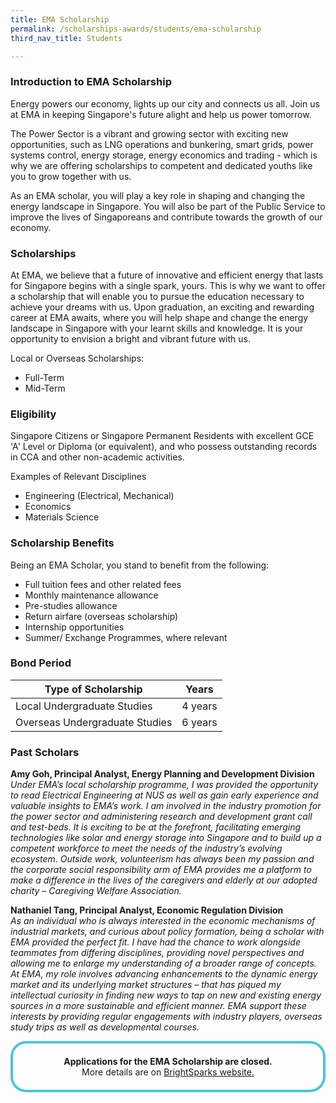 ```yaml
---
title: EMA Scholarship
permalink: /scholarships-awards/students/ema-scholarship
third_nav_title: Students

---
```

### Introduction to EMA Scholarship

Energy powers our economy, lights up our city and connects us all. Join us at EMA in keeping Singapore's future alight and help us power tomorrow.

The Power Sector is a vibrant and growing sector with exciting new opportunities, such as LNG operations and bunkering, smart grids, power systems control, energy storage, energy economics and trading - which is why we are offering scholarships to competent and dedicated youths like you to grow together with us.

As an EMA scholar, you will play a key role in shaping and changing the energy landscape in Singapore. You will also be part of the Public Service to improve the lives of Singaporeans and contribute towards the growth of our economy.

### Scholarships
At EMA, we believe that a future of innovative and efficient energy that lasts for Singapore begins with a single spark, yours. This is why we want to offer a scholarship that will enable you to pursue the education necessary to achieve your dreams with us. Upon graduation, an exciting and rewarding career at EMA awaits, where you will help shape and change the energy landscape in Singapore with your learnt skills and knowledge. It is your opportunity to envision a bright and vibrant future with us.

Local or Overseas Scholarships:
* Full-Term
* Mid-Term

### Eligibility
Singapore Citizens or Singapore Permanent Residents with excellent GCE 'A' Level or Diploma (or equivalent), and who possess outstanding records in CCA and other non-academic activities.

Examples of Relevant Disciplines
* Engineering (Electrical, Mechanical)
* Economics
* Materials Science

### Scholarship Benefits
Being an EMA Scholar, you stand to benefit from the following:
* Full tuition fees and other related fees
* Monthly maintenance allowance
* Pre-studies allowance
* Return airfare (overseas scholarship)
* Internship opportunities
* Summer/ Exchange Programmes, where relevant

### Bond Period
|Type of Scholarship|Years|
-------------------|-----|
Local Undergraduate Studies|4 years|
Overseas Undergraduate Studies| 6 years|

### Past Scholars
**Amy Goh, Principal Analyst, Energy Planning and Development Division** <br/>
_Under EMA’s local scholarship programme, I was provided the opportunity to read Electrical Engineering at NUS as well as gain early experience and valuable insights to EMA’s work. I am involved in the industry promotion for the power sector and administering research and development grant call and test-beds. It is exciting to be at the forefront, facilitating emerging technologies like solar and energy storage into Singapore and to build up a competent workforce to meet the needs of the industry’s evolving ecosystem. Outside work, volunteerism has always been my passion and the corporate social responsibility arm of EMA provides me a platform to make a difference in the lives of the caregivers and elderly at our adopted charity – Caregiving Welfare Association._

**Nathaniel Tang, Principal Analyst, Economic Regulation Division** <br/>
_As an individual who is always interested in the economic mechanisms of industrial markets, and curious about policy formation, being a scholar with EMA provided the perfect fit. I have had the chance to work alongside teammates from differing disciplines, providing novel perspectives and allowing me to enlarge my understanding of a broader range of concepts. At EMA, my role involves advancing enhancements to the dynamic energy market and its underlying market structures – that has piqued my intellectual curiosity in finding new ways to tap on new and existing energy sources in a more sustainable and efficient manner. EMA support these interests by providing regular engagements with industry players, overseas study trips as well as developmental courses._

<div style="margin:auto; border: 4px solid; border-radius: 25px; padding: 20px 20px; border-color:#4EC4DD ">
    <div style="text-align: center;">
        <strong>
            Applications for the EMA Scholarship are closed. 
        <br>
        </strong>
            More details are on <a href="https://brightsparks.com.sg/profile/ema/index.php" target="_blank">BrightSparks website.</a>
        <br>
    </div>
</div>  
